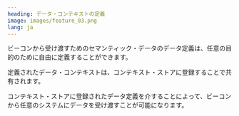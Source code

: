 ```yaml
---
heading: データ・コンテキストの定義
image: images/feature_03.png
lang: ja
---
```


ビーコンから受け渡すためのセマンティック・データのデータ定義は、任意の目的のために自由に定義することができます。

定義されたデータ・コンテキストは、コンテキスト・ストアに登録することで共有されます。

コンテキスト・ストアに登録されたデータ定義を介することによって、ビーコンから任意のシステムにデータを受け渡すことが可能になります。

